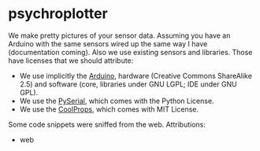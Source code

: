 # psychroplotter

We make pretty pictures of your sensor data. Assuming you have an Arduino with the same sensors wired up the same way I have (documentation coming). Also we use existing sensors and libraries. Those have licenses that we should attribute:
<ul>
<li>We use implicitly the <a href="http://playground.arduino.cc/Linux/Ubuntu">Arduino</a>, hardware (Creative Commons ShareAlike 2.5) and software (core, libraries under GNU LGPL; IDE under GNU GPL).</li>
<li>We use the <a href="http://pyserial.sourceforge.net/">PySerial</a>, which comes with the Python License.</li>
<li>We use the <a href="http://www.coolprop.org/index.html">CoolProps</a>, which comes with MIT License.</li>
</ul>
Some code snippets were sniffed from the web. Attributions:
<ul>
<li>web</li>
</ul>
